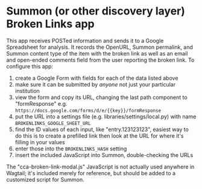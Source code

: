 # Summon (or other discovery layer) Broken Links app

This app receives POSTed information and sends it to a Google Spreadsheet for analysis. It records the OpenURL, Summon permalink, and Summon content type of the item with the broken link as well as an email and open-ended comments field from the user reporting the broken link. To configure this app:

1. create a Google Form with fields for each of the data listed above
2. make sure it can be submitted by _anyone_ not just your particular institution
3. view the form and copy its URL, changing the last path component to "formResponse" e.g. `https://docs.google.com/forms/d/e/{{key}}/formResponse`
4. put the URL into a settings file (e.g. libraries/settings/local.py) with name `BROKENLINKS_GOOGLE_SHEET_URL`
5. find the ID values of each input, like "entry.123123123", easiest way to do this is to create a prefilled link then look at the URL for where it's filling in your values
6. enter those into the `BROKENLINKS_HASH` setting
7. insert the included JavaScript into Summon, double-checking the URLs

The "cca-broken-link-modal.js" JavaScript is not actually used anywhere in Wagtail; it's included merely for reference, but should be added to a customized script for Summon.
